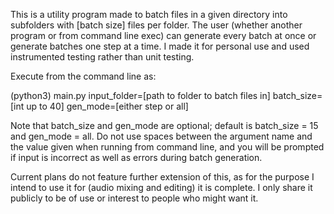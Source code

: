 This is a utility program made to batch files in a given directory into subfolders with [batch size] files per folder. The user (whether another program or from command line exec) can generate every batch at once or generate batches one step at a time. I made it for personal use and used instrumented testing rather than unit testing.

Execute from the command line as:

(python3) main.py input_folder=[path to folder to batch files in] batch_size=[int up to 40] gen_mode=[either step or all]

Note that batch_size and gen_mode are optional; default is batch_size = 15 and gen_mode = all. Do not use spaces between the argument name and the value given when running from command line, and you will be prompted if input is incorrect as well as errors during batch generation. 

Current plans do not feature further extension of this, as for the purpose I intend to use it for (audio mixing and editing) it is complete. I only share it publicly to be of use or interest to people who might want it.
